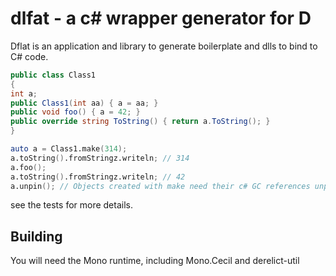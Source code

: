 # dlfat - a c# wrapper generator for D

Dflat is an application and library to generate boilerplate and dlls to bind to C# code.

```c#
public class Class1
{
int a;
public Class1(int aa) { a = aa; }
public void foo() { a = 42; }
public override string ToString() { return a.ToString(); }
}
```

```d
auto a = Class1.make(314);
a.toString().fromStringz.writeln; // 314
a.foo();
a.toString().fromStringz.writeln; // 42
a.unpin(); // Objects created with make need their c# GC references unpinned manually to avoid leaking
```

see the tests for more details.

## Building

You will need the Mono runtime, including Mono.Cecil and derelict-util
